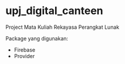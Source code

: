 # upj_digital_canteen

Project Mata Kuliah Rekayasa Perangkat Lunak

Package yang digunakan:
- Firebase
- Provider
